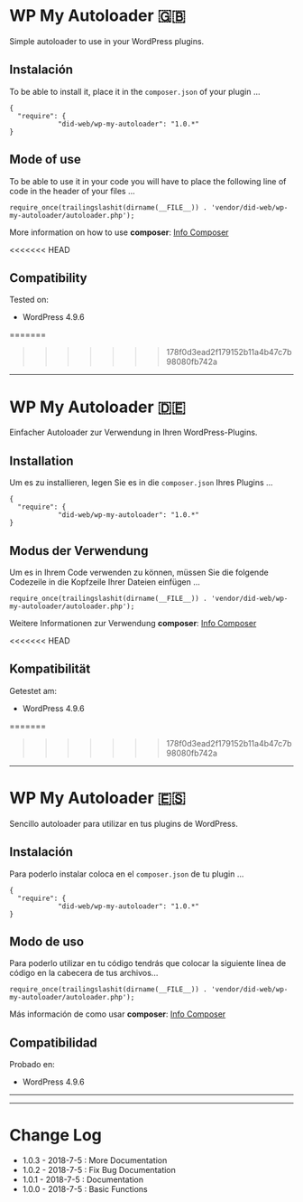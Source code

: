 # WP My Autoloader :gb:

Simple autoloader to use in your WordPress plugins.

## Instalación

To be able to install it, place it in the `composer.json` of your plugin ...

```
{
  "require": {
            "did-web/wp-my-autoloader": "1.0.*"
}
```

## Mode of use

To be able to use it in your code you will have to place the following line of code in the header of your files ...


```
require_once(trailingslashit(dirname(__FILE__)) . 'vendor/did-web/wp-my-autoloader/autoloader.php');

```

More information on how to use **composer**: [Info Composer](https://getcomposer.org/)

<<<<<<< HEAD
## Compatibility

Tested on:

* WordPress 4.9.6

=======
>>>>>>> 178f0d3ead2f179152b11a4b47c7b98080fb742a
---

# WP My Autoloader :de:

Einfacher Autoloader zur Verwendung in Ihren WordPress-Plugins.

## Installation

Um es zu installieren, legen Sie es in die `composer.json` Ihres Plugins ...

```
{
  "require": {
            "did-web/wp-my-autoloader": "1.0.*"
}
```

## Modus der Verwendung

Um es in Ihrem Code verwenden zu können, müssen Sie die folgende Codezeile in die Kopfzeile Ihrer Dateien einfügen ...


```
require_once(trailingslashit(dirname(__FILE__)) . 'vendor/did-web/wp-my-autoloader/autoloader.php');

```

Weitere Informationen zur Verwendung  **composer**: [Info Composer](https://getcomposer.org/)

<<<<<<< HEAD
## Kompatibilität

Getestet am:

* WordPress 4.9.6

=======
>>>>>>> 178f0d3ead2f179152b11a4b47c7b98080fb742a
---

# WP My Autoloader :es:

Sencillo autoloader para utilizar en tus plugins de WordPress.

## Instalación

Para poderlo instalar coloca en el `composer.json` de tu plugin ...

```
{
  "require": {
            "did-web/wp-my-autoloader": "1.0.*"
}
```

## Modo de uso

Para poderlo utilizar en tu código tendrás que colocar la siguiente línea de código en la cabecera de tus archivos...


```
require_once(trailingslashit(dirname(__FILE__)) . 'vendor/did-web/wp-my-autoloader/autoloader.php');

```

Más información de como usar **composer**: [Info Composer](https://getcomposer.org/)

## Compatibilidad

Probado en:

* WordPress 4.9.6

---
---

# Change Log

* 1.0.3 - 2018-7-5 : More Documentation
* 1.0.2 - 2018-7-5 : Fix Bug Documentation
* 1.0.1 - 2018-7-5 : Documentation
* 1.0.0 - 2018-7-5 : Basic Functions
